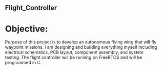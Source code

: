 ## Flight_Controller
# Objective:
Purpose of this project is to develop an autonomous flying wing that will fly waypoint
missions. I am designing and building everything myself including electrical schematics,
PCB layout, component assembly, and system testing. The flight controller will be running 
on FreeRTOS and will be programmed in C. 
